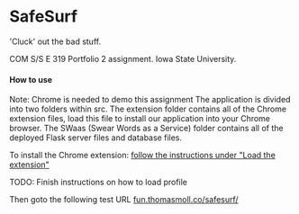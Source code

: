 # SafeSurf
'Cluck' out the bad stuff.

COM S/S E 319 Portfolio 2 assignment. Iowa State University.

#### How to use 

Note: Chrome is needed to demo this assignment
The application is divided into two folders within src. The extension folder contains all of the Chrome extension files, load this
file to install our application into your Chrome browser. The SWaas (Swear Words as a Service) folder contains all of the deployed 
Flask server files and database files. 

To install the Chrome extension: [follow the instructions under "Load the extension"](https://developer.chrome.com/extensions/getstarted#unpacked)

TODO: Finish instructions on how to load profile

Then goto the following test URL [fun.thomasmoll.co/safesurf/](fun.thomasmoll.co/safesurf/)
